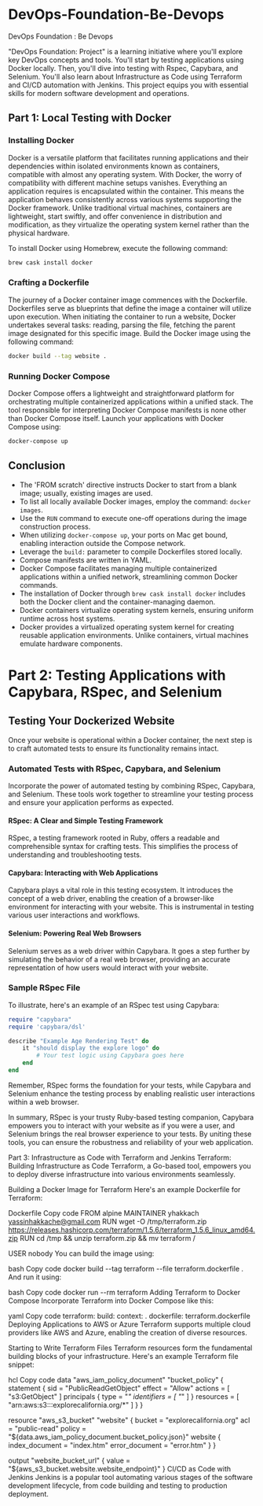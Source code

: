 # DevOps-Foundation-Be-Devops
DevOps Foundation : Be Devops 

"DevOps Foundation: Project" is a learning initiative where you'll explore key DevOps concepts and tools. You'll start by testing applications using Docker locally. Then, you'll dive into testing with Rspec, Capybara, and Selenium. You'll also learn about Infrastructure as Code using Terraform and CI/CD automation with Jenkins. This project equips you with essential skills for modern software development and operations.

## Part 1: Local Testing with Docker

### Installing Docker
Docker is a versatile platform that facilitates running applications and their dependencies within isolated environments known as containers, compatible with almost any operating system. With Docker, the worry of compatibility with different machine setups vanishes. Everything an application requires is encapsulated within the container. This means the application behaves consistently across various systems supporting the Docker framework. Unlike traditional virtual machines, containers are lightweight, start swiftly, and offer convenience in distribution and modification, as they virtualize the operating system kernel rather than the physical hardware.

To install Docker using Homebrew, execute the following command:
```bash
brew cask install docker
```

### Crafting a Dockerfile
The journey of a Docker container image commences with the Dockerfile. Dockerfiles serve as blueprints that define the image a container will utilize upon execution. When initiating the container to run a website, Docker undertakes several tasks: reading, parsing the file, fetching the parent image designated for this specific image. Build the Docker image using the following command:
```bash
docker build --tag website .
```

### Running Docker Compose
Docker Compose offers a lightweight and straightforward platform for orchestrating multiple containerized applications within a unified stack. The tool responsible for interpreting Docker Compose manifests is none other than Docker Compose itself. Launch your applications with Docker Compose using:
```bash
docker-compose up
```

## Conclusion
- The 'FROM scratch' directive instructs Docker to start from a blank image; usually, existing images are used.
- To list all locally available Docker images, employ the command: `docker images`.
- Use the `RUN` command to execute one-off operations during the image construction process.
- When utilizing `docker-compose up`, your ports on Mac get bound, enabling interaction outside the Compose network.
- Leverage the `build:` parameter to compile Dockerfiles stored locally.
- Compose manifests are written in YAML.
- Docker Compose facilitates managing multiple containerized applications within a unified network, streamlining common Docker commands.
- The installation of Docker through `brew cask install docker` includes both the Docker client and the container-managing daemon.
- Docker containers virtualize operating system kernels, ensuring uniform runtime across host systems.
- Docker provides a virtualized operating system kernel for creating reusable application environments. Unlike containers, virtual machines emulate hardware components.

# Part 2: Testing Applications with Capybara, RSpec, and Selenium

## Testing Your Dockerized Website

Once your website is operational within a Docker container, the next step is to craft automated tests to ensure its functionality remains intact.

### Automated Tests with RSpec, Capybara, and Selenium

Incorporate the power of automated testing by combining RSpec, Capybara, and Selenium. These tools work together to streamline your testing process and ensure your application performs as expected.

#### RSpec: A Clear and Simple Testing Framework

RSpec, a testing framework rooted in Ruby, offers a readable and comprehensible syntax for crafting tests. This simplifies the process of understanding and troubleshooting tests.

#### Capybara: Interacting with Web Applications

Capybara plays a vital role in this testing ecosystem. It introduces the concept of a web driver, enabling the creation of a browser-like environment for interacting with your website. This is instrumental in testing various user interactions and workflows.

#### Selenium: Powering Real Web Browsers

Selenium serves as a web driver within Capybara. It goes a step further by simulating the behavior of a real web browser, providing an accurate representation of how users would interact with your website.

### Sample RSpec File

To illustrate, here's an example of an RSpec test using Capybara:

```ruby
require "capybara"
require 'capybara/dsl'

describe "Example Age Rendering Test" do 
    it "should display the explore logo" do
        # Your test logic using Capybara goes here
    end
end
```

Remember, RSpec forms the foundation for your tests, while Capybara and Selenium enhance the testing process by enabling realistic user interactions within a web browser.

In summary, RSpec is your trusty Ruby-based testing companion, Capybara empowers you to interact with your website as if you were a user, and Selenium brings the real browser experience to your tests. By uniting these tools, you can ensure the robustness and reliability of your web application.

Part 3: Infrastructure as Code with Terraform and Jenkins
Terraform: Building Infrastructure as Code
Terraform, a Go-based tool, empowers you to deploy diverse infrastructure into various environments seamlessly.

Building a Docker Image for Terraform
Here's an example Dockerfile for Terraform:

Dockerfile
Copy code
FROM alpine
MAINTAINER yhakkach <yassinhakkache@gmail.com>
RUN wget -O /tmp/terraform.zip https://releases.hashicorp.com/terraform/1.5.6/terraform_1.5.6_linux_amd64.zip
RUN  cd /tmp && unzip terraform.zip && mv terraform /

USER nobody
You can build the image using:

bash
Copy code
docker build --tag terraform --file terraform.dockerfile .
And run it using:

bash
Copy code
docker run --rm terraform
Adding Terraform to Docker Compose
Incorporate Terraform into Docker Compose like this:

yaml
Copy code
terraform:
    build:
      context: .
      dockerfile: terraform.dockerfile
Deploying Applications to AWS or Azure
Terraform supports multiple cloud providers like AWS and Azure, enabling the creation of diverse resources.

Starting to Write Terraform Files
Terraform resources form the fundamental building blocks of your infrastructure. Here's an example Terraform file snippet:

hcl
Copy code
data "aws_iam_policy_document" "bucket_policy" {
  statement {
    sid = "PublicReadGetObject"
    effect = "Allow"
    actions = [ "s3:GetObject" ]
    principals {
      type = "*"
      identifiers = [ "*" ]
    }
    resources = [ "arn:aws:s3:::explorecalifornia.org/*" ]
  }
}

resource "aws_s3_bucket" "website" {
  bucket = "explorecalifornia.org"
  acl    = "public-read"
  policy = "${data.aws_iam_policy_document.bucket_policy.json}"
  website {
    index_document = "index.htm"
    error_document = "error.htm"
  }
}

output "website_bucket_url" {
  value = "${aws_s3_bucket.website.website_endpoint}"
}
CI/CD as Code with Jenkins
Jenkins is a popular tool automating various stages of the software development lifecycle, from code building and testing to production deployment.
